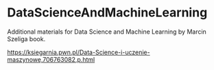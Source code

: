 # DataScienceAndMachineLearning
Additional materials  for Data Science and Machine Learning by Marcin Szeliga book.

https://ksiegarnia.pwn.pl/Data-Science-i-uczenie-maszynowe,706763082,p.html

